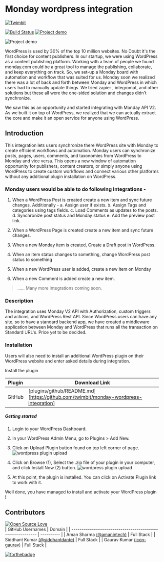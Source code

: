 

# Monday wordpress integration

[![Twimbit](https://img.shields.io/badge/Powered%20by%20%7C-Twimbit-ef6d6c)](https://twimbit.com/?)

[![Build Status](https://travis-ci.org/joemccann/dillinger.svg?branch=master)](https://github.com/twimbit/wordpress-monday) [![Project demo](https://img.shields.io/youtube/views/OlHK9WsZCOY?style=social)](https://www.youtube.com/watch?v=OlHK9WsZCOY)

![Project demo](https://img.shields.io/badge/Inspiration-Monday%20and%20Wordpress%20integration-0074a2?style=for-the-badge&logo=appveyor)

WordPress is used by 30% of the top 10 million websites. No Doubt it's the first choice for content publishers. In our startup, we were using WordPress as a content publishing platform. Working with a team of people we found monday.com could be a great tool to manage the publishing, collaborate, and keep everything on track. So, we set-up a Monday board with automation and workflow that was suited for us. Monday soon we realized there was a lot of back and forth between Monday and WordPress in which users had to manually update things. We tried zapier , integromat, and other solutions but these all were the one-sided solution and changes didn't synchronize.

We saw this as an opportunity and started integrating with Monday API V2. As we built it on top of WordPress, we realized that we can actually extract the core and make it an open service for anyone using WordPress. 

## Introduction

This integration lets users synchronize there WordPress site with Monday to create efficient workflows and automation. Monday users can synchronize posts, pages, users, comments, and taxonomies from WordPress to Monday and vice versa. This opens a new window of automation opportunity for publishers, content creators, or simply anyone using WordPress to create custom workflows and connect various other platforms without any additional plugin installation on WordPress.

### Monday users would be able to do following Integrations -
1.  When a WordPress Post is created create a new item and sync future changes.
Additionally -
a. Assign user if exists.
b. Assign Tags and categories using tags fields.
c. Load Comments as updates to the posts.
d. Synchronize post status and Monday status
e. Add the preview post link.
2.  When a WordPress Page is created create a new item and sync future changes.

3. When a new Monday item is created, Create a Draft post in WordPress.

4. When an item status changes to something, change WordPress post status to something

5. When a new WordPress user is added, create a new item on Monday

6. When a new Comment is added create a new item.

>  ......  Many more integrations coming soon.

### Description

The integration uses Monday V2 API with Authorization, custom triggers and actions, and WordPress Rest API. Since WordPress users can have any site, so to have a standard backend app, we have created a middleware application between Monday and WordPress that runs all the transaction on Standard URL's. Price yet to be decided.


### Installation

Users will also need to install an additional WordPress plugin on their WordPress website and enter asked details during integration.

Install the plugin

| Plugin | Download Link|
| ------ | ------ |
| GitHub | [plugins/github/README.md] [https://github.com/twimbit/monday-wordpress-integration] |

##### Getting started

1. Login to your WordPress Dashboard.
2. In your WordPress Admin Menu, go to Plugins > Add New.
3. Click on Upload Plugin button found on top left corner of page.
![wordpress plugin upload](https://d33v4339jhl8k0.cloudfront.net/docs/assets/55e7171d90336027d77078f6/images/560fbc4dc69791523683f5b9/file-8Vw5RnLJe9.png)
4. Click on Browse (1), Select the .zip file of your plugin in your computer, and click Install Now (2) button.
![wordpress plugin upload](https://d33v4339jhl8k0.cloudfront.net/docs/assets/55e7171d90336027d77078f6/images/560fbc5d9033606ab4cbf274/file-9GqUY2GXg6.png)

5. At this point, the plugin is installed. You can click on Activate Plugin link to work with it.

Well done, you have managed to install and activate your WordPress plugin !




## Contributors

[![Open Source Love](https://badges.frapsoft.com/os/v2/open-source.svg?v=103)](https://github.com/twimbit/wordpress-monday)  
| GitHub Usernames                                             | Domain     |
| ------------------------------------------------------------ | ---------- |
| Aman Sharma [(@amanintech)](https://github.com/amanintech)   | Full Stack |
| Siddhant Kumar [(@siddhantdante)](https://github.com/siddhantdante) | Full Stack |
| Gaurav Kumar [(icon-gaurav)](https://github.com/icon-gaurav) | Full Stack |


[![forthebadge](https://forthebadge.com/images/badges/built-by-developers.svg)](https://github.com/twimbit)



